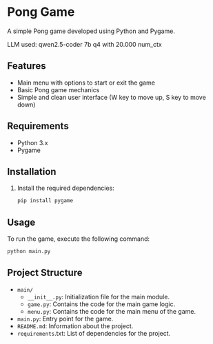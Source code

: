 # Pong Game
A simple Pong game developed using Python and Pygame.

LLM used: qwen2.5-coder 7b q4 with 20.000 num_ctx

## Features
- Main menu with options to start or exit the game
- Basic Pong game mechanics
- Simple and clean user interface (W key to move up, S key to move down)

## Requirements
- Python 3.x
- Pygame

## Installation
1. Install the required dependencies:
    ```bash
    pip install pygame
    ```

## Usage
To run the game, execute the following command:
```bash
python main.py
```

## Project Structure
- `main/`
  - `__init__.py`: Initialization file for the main module.
  - `game.py`: Contains the code for the main game logic.
  - `menu.py`: Contains the code for the main menu of the game.
- `main.py`: Entry point for the game.
- `README.md`: Information about the project.
- `requirements`.txt: List of dependencies for the project.

